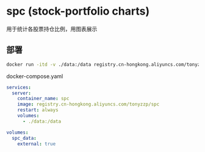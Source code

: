 # spc (stock-portfolio charts)

用于统计各股票持仓比例，用图表展示


## 部署
```bash
docker run -itd -v ./data:/data registry.cn-hongkong.aliyuncs.com/tonyzzp/spc
```

docker-compose.yaml
```yaml
services:
  server:
    container_name: spc
    image: registry.cn-hongkong.aliyuncs.com/tonyzzp/spc
    restart: always
    volumes:
      - ./data:/data

volumes:
  spc_data:
    external: true
```
